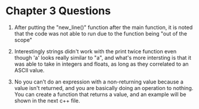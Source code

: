 
# Chapter 3 Questions 

1. After putting the "new_line()" function after the main function, it is noted that the
code was not able to run due to the function being "out of the scope"

2. Interestingly strings didn't work with the print twice function even though 'a' looks 
really similar to "a", and what's more intersting is that it was able to take in integers
and floats, as long as they correlated to an ASCII value.

3. No you can't do an expression with a non-returning value because a value isn't returned, and you are basically doing an operation to nothing. You can create a function that returns a value, and an example will be shown in the next c++ file.
